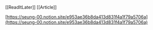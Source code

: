[[ReadItLater]] [[Article]]

[https://seung-00.notion.site/e953ae36b8da413d831f4a1f79a5706a](https://seung-00.notion.site/e953ae36b8da413d831f4a1f79a5706a)